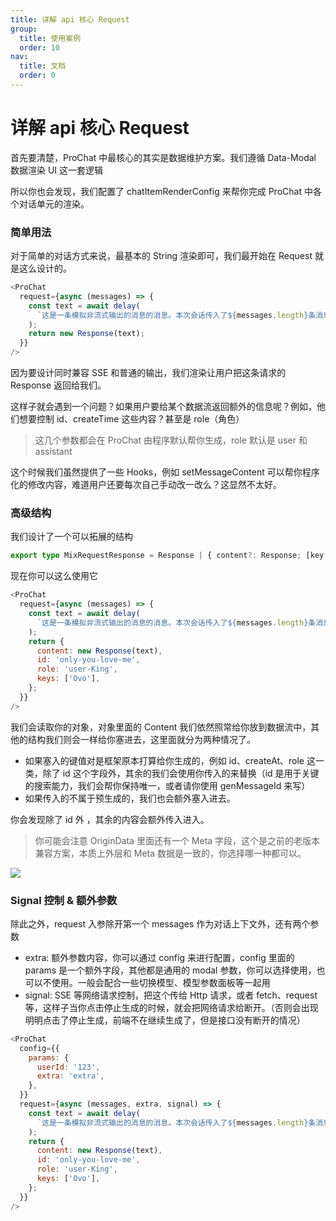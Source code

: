 ```yaml
---
title: 详解 api 核心 Request
group:
  title: 使用案例
  order: 10
nav:
  title: 文档
  order: 0
---
```


# 详解 api 核心 Request

首先要清楚，ProChat 中最核心的其实是数据维护方案。我们遵循 Data-Modal 数据渲染 UI 这一套逻辑

所以你也会发现，我们配置了 chatItemRenderConfig 来帮你完成 ProChat 中各个对话单元的渲染。

### 简单用法

对于简单的对话方式来说，最基本的 String 渲染即可，我们最开始在 Request 就是这么设计的。

```js
<ProChat
  request={async (messages) => {
    const text = await delay(
      `这是一条模拟非流式输出的消息的消息。本次会话传入了${messages.length}条消息`,
    );
    return new Response(text);
  }}
/>
```

因为要设计同时兼容 SSE 和普通的输出，我们渲染让用户把这条请求的 Response 返回给我们。

这样子就会遇到一个问题？如果用户要给某个数据流返回额外的信息呢？例如，他们想要控制 id、createTime 这些内容？甚至是 role（角色）

> 这几个参数都会在 ProChat 由程序默认帮你生成，role 默认是 user 和 assistant

这个时候我们虽然提供了一些 Hooks，例如 setMessageContent 可以帮你程序化的修改内容，难道用户还要每次自己手动改一改么？这显然不太好。

### 高级结构

我们设计了一个可以拓展的结构

```ts
export type MixRequestResponse = Response | { content?: Response; [key: string]: any } | string;
```

现在你可以这么使用它

```js
<ProChat
  request={async (messages) => {
    const text = await delay(
      `这是一条模拟非流式输出的消息的消息。本次会话传入了${messages.length}条消息`,
    );
    return {
      content: new Response(text),
      id: 'only-you-love-me',
      role: 'user-King',
      keys: ['Ovo'],
    };
  }}
/>
```

我们会读取你的对象，对象里面的 Content 我们依然照常给你放到数据流中，其他的结构我们则会一样给你塞进去，这里面就分为两种情况了。

- 如果塞入的键值对是框架原本打算给你生成的，例如 id、createAt、role 这一类，除了 id 这个字段外，其余的我们会使用你传入的来替换（id 是用于关键的搜索能力，我们会帮你保持唯一，或者请你使用 genMessageId 来写）
- 如果传入的不属于预生成的，我们也会额外塞入进去。

你会发现除了 id 外 ，其余的内容会额外传入进入。

> 你可能会注意 OriginData 里面还有一个 Meta 字段，这个是之前的老版本兼容方案，本质上外层和 Meta 数据是一致的，你选择哪一种都可以。

![](https://mdn.alipayobjects.com/huamei_re70wt/afts/img/A*QX7BR6hI6FYAAAAAAAAAAAAADmuEAQ/original)

### Signal 控制 & 额外参数

除此之外，request 入参除开第一个 messages 作为对话上下文外，还有两个参数

- extra: 额外参数内容，你可以通过 config 来进行配置，config 里面的 params 是一个额外字段，其他都是通用的 modal 参数，你可以选择使用，也可以不使用。一般会配合一些切换模型、模型参数面板等一起用
- signal: SSE 等网络请求控制，把这个传给 Http 请求，或者 fetch、request 等，这样子当你点击停止生成的时候，就会把网络请求给断开。（否则会出现明明点击了停止生成，前端不在继续生成了，但是接口没有断开的情况）

```js
<ProChat
  config={{
    params: {
      userId: '123',
      extra: 'extra',
    },
  }}
  request={async (messages, extra, signal) => {
    const text = await delay(
      `这是一条模拟非流式输出的消息的消息。本次会话传入了${messages.length}条消息`,
    );
    return {
      content: new Response(text),
      id: 'only-you-love-me',
      role: 'user-King',
      keys: ['Ovo'],
    };
  }}
/>
```
